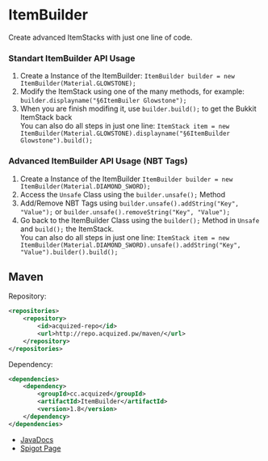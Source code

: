 # ItemBuilder
Create advanced ItemStacks with just one line of code.  
  
### Standart ItemBuilder API Usage
1. Create a Instance of the ItemBuilder: `ItemBuilder builder = new ItemBuilder(Material.GLOWSTONE);`  
2. Modify the ItemStack using one of the many methods, for example: `builder.displayname("§6ItemBuiler Glowstone");`  
3. When you are finish modifing it, use `builder.build();` to get the Bukkit ItemStack back  
You can also do all steps in just one line: `ItemStack item = new ItemBuilder(Material.GLOWSTONE).displayname("§6ItemBuilder Glowstone").build();`  
  
### Advanced ItemBuilder API Usage (NBT Tags)
1. Create a Instance of the ItemBuilder `ItemBuilder builder = new ItemBuilder(Material.DIAMOND_SWORD);`  
2. Access the `Unsafe` Class using the `builder.unsafe();` Method
3. Add/Remove NBT Tags using `builder.unsafe().addString("Key", "Value");` or `builder.unsafe().removeString("Key", "Value");`
4. Go back to the ItemBuilder Class using the `builder();` Method in `Unsafe` and `build();` the ItemStack.  
You can also do all steps in just one line: `ItemStack item = new ItemBuilder(Material.DIAMOND_SWORD).unsafe().addString("Key", "Value").builder().build();` 

## Maven
Repository:  
```xml
<repositories>
    <repository>
        <id>acquized-repo</id>
        <url>http://repo.acquized.pw/maven/</url>
    </repository>
</repositories>
```  
Dependency:
```xml
<dependencies>
    <dependency>
        <groupId>cc.acquized</groupId>
        <artifactId>ItemBuilder</artifactId>
        <version>1.8</version>
    </dependency>
</dependencies>
```
  
* [JavaDocs](http://acquized.pw/docs/ItemBuilder/)
* [Spigot Page](https://www.spigotmc.org/resources/itembuilder.16786/)

